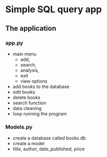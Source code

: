 # Simple SQL query app

## The application 
### app.py
- main menu 
  - add, 
  - search,
  - analysis, 
  - exit
  - view options
- add books to the database
- edit books
- delete books
- search function
- data cleaning
- loop running the program

### Models.py 
- create a database called books.db
- create a model
- title, author, date_published, price
